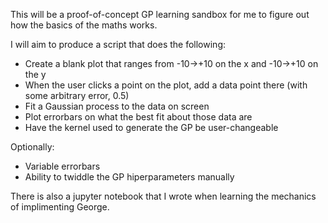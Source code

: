 This will be a proof-of-concept GP learning sandbox for me to figure out how the basics of the maths works.

I will aim to produce a script that does the following:
- Create a blank plot that ranges from -10->+10 on the x and -10->+10 on the y
- When the user clicks a point on the plot, add a data point there (with some arbitrary error, 0.5)
- Fit a Gaussian process to the data on screen
- Plot errorbars on what the best fit about those data are
- Have the kernel used to generate the GP be user-changeable

Optionally:
- Variable errorbars
- Ability to twiddle the GP hiperparameters manually


There is also a jupyter notebook that I wrote when learning the mechanics of implimenting George. 
